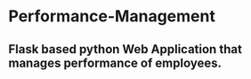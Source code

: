 # Performance-Management
## Flask based python Web Application that manages performance of employees.
